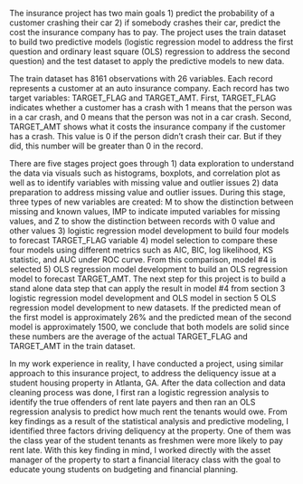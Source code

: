 The insurance project has two main goals 1) predict the probability of a customer crashing their car 2) if somebody crashes their car, predict the cost the insurance company has to pay. The project uses the train dataset to build two predictive models (logistic regression model to address the first question and ordinary least square (OLS) regression to address the second question) and the test dataset to apply the predictive models to new data.

The train dataset has 8161 observations with 26 variables. Each record represents a customer at an auto insurance company. Each record has two target variables: TARGET_FLAG and TARGET_AMT. First, TARGET_FLAG indicates whether a customer has a crash with 1 means that the person was in a car crash, and 0 means that the person was not in a car crash. Second, TARGET_AMT shows what it costs the insurance company if the customer has a crash. This value is 0 if the person didn’t crash their car. But if they did, this number will be greater than 0 in the record.

There are five stages project goes through 1) data exploration to understand the data via visuals such as histograms, boxplots, and correlation plot as well as to identify variables with missing value and outlier issues 2) data preparation to address missing value and outlier issues. During this stage, three types of new variables are created: M to show the distinction between missing and known values, IMP to indicate imputed variables for missing values, and Z to show the distinction between records with 0 value and other values 3) logistic regression model development to build four models to forecast TARGET_FLAG variable 4) model selection to compare these four models using different metrics such as AIC, BIC, log likelihood, KS statistic, and AUC under ROC curve. From this comparison, model #4 is selected 5) OLS regression model development to build an OLS regression model to forecast TARGET_AMT.
The next step for this project is to build a stand alone data step that can apply the result in model #4 from section 3 logistic regression model development and OLS model in section 5 OLS regression model development to new datasets. If the predicted mean of the first model is approximately 26% and the predicted mean of the second model is approximately 1500, we conclude that both models are solid since these numbers are the average of the actual TARGET_FLAG and TARGET_AMT in the train dataset.

In my work experience in reality, I have conducted a project, using similar approach to this insurance project, to address the deliquency issue at a student housing property in Atlanta, GA. After the data collection and data cleaning process was done, I first ran a logistic regression analysis to identify the true offenders of rent late payers and then ran an OLS regression analysis to predict how much rent the tenants would owe. From key findings as a result of the statistical analysis and predictive modeling, I identified three factors driving deliquency at the property. One of them was the class year of the student tenants as freshmen were more likely to pay rent late. With this key finding in mind, I worked directly with the asset manager of the property to start a financial literacy class with the goal to educate young students on budgeting and financial planning. 

